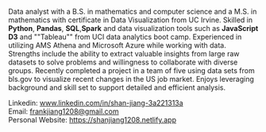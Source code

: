 Data analyst with a B.S. in mathematics and computer science and a M.S. in mathematics with certificate in Data Visualization from UC Irvine. Skilled in **Python**, **Pandas**, **SQL**,**Spark** and data visualization tools such as **JavaScript D3** and ""Tableau"" from UCI data analytics boot camp. Experienced in utilizing AMS Athena and Microsoft Azure while working with data. Strengths include the ability to extract valuable insights from large raw datasets to solve problems and willingness to collaborate with diverse groups. Recently completed a project in a team of five using data sets from bls.gov to visualize recent changes in the US job market. Enjoys leveraging background and skill set to support detailed and efficient analysis.
 
Linkedin: www.linkedin.com/in/shan-jiang-3a221313a                                                                                                                                 
Email: frankjiang1208@gmail.com                                                                                                                                                    
Personal Website: https://shanjiang1208.netlify.app
